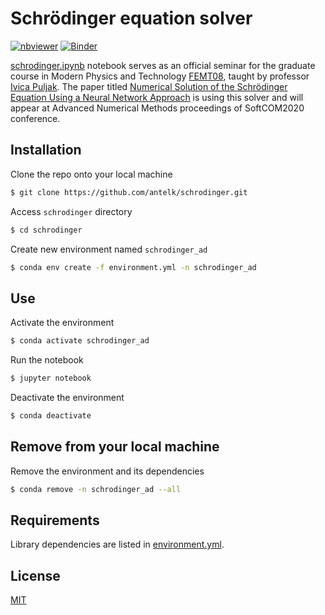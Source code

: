  # Schrödinger equation solver
 
[![nbviewer](https://raw.githubusercontent.com/jupyter/design/master/logos/Badges/nbviewer_badge.svg)](https://nbviewer.jupyter.org/github/antelk/schrodinger/blob/master/schrodinger.ipynb)
[![Binder](https://mybinder.org/badge_logo.svg)](https://mybinder.org/v2/gh/antelk/schrodinger/169a38fd40f80795b54db12aa441a9602215e681)

[schrodinger.ipynb](https://github.com/antelk/schrodinger/blob/master/schrodinger.ipynb) notebook serves as an official seminar for the graduate course in Modern Physics and Technology [FEMT08](https://nastava.fesb.unist.hr/nastava/predmeti/11624), taught by professor [Ivica Puljak](https://ivicapuljak.com/). The paper titled [Numerical Solution of the Schrödinger Equation Using a Neural Network Approach](https://github.com/antelk/schrodinger/blob/master/1570655320_prereview.pdf) is using this solver and will appear at Advanced Numerical Methods proceedings of SoftCOM2020 conference.

## Installation 

Clone the repo onto your local machine

```bash
$ git clone https://github.com/antelk/schrodinger.git
```

Access `schrodinger` directory

```bash
$ cd schrodinger
```

Create new environment named `schrodinger_ad`

```bash
$ conda env create -f environment.yml -n schrodinger_ad
```

## Use

Activate the environment

```bash
$ conda activate schrodinger_ad
```

Run the notebook

```bash
$ jupyter notebook
```

Deactivate the environment

```bash
$ conda deactivate
```

## Remove from your local machine

Remove the environment and its dependencies

```bash
$ conda remove -n schrodinger_ad --all
```

## Requirements

Library dependencies are listed in [environment.yml](https://github.com/antelk/schrodinger/environment.yml).

## License

[MIT](https://github.com/antelk/schrodinger/LICENSE)
